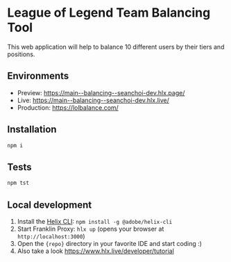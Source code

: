 # League of Legend Team Balancing Tool
This web application will help to balance 10 different users by their tiers and positions.


## Environments
- Preview: https://main--balancing--seanchoi-dev.hlx.page/
- Live: https://main--balancing--seanchoi-dev.hlx.live/
- Production: https://lolbalance.com/

## Installation

```sh
npm i
```

## Tests

```sh
npm tst
```

## Local development

1. Install the [Helix CLI](https://github.com/adobe/helix-cli): `npm install -g @adobe/helix-cli`
1. Start Franklin Proxy: `hlx up` (opens your browser at `http://localhost:3000`)
1. Open the `{repo}` directory in your favorite IDE and start coding :)
1. Also take a look https://www.hlx.live/developer/tutorial
